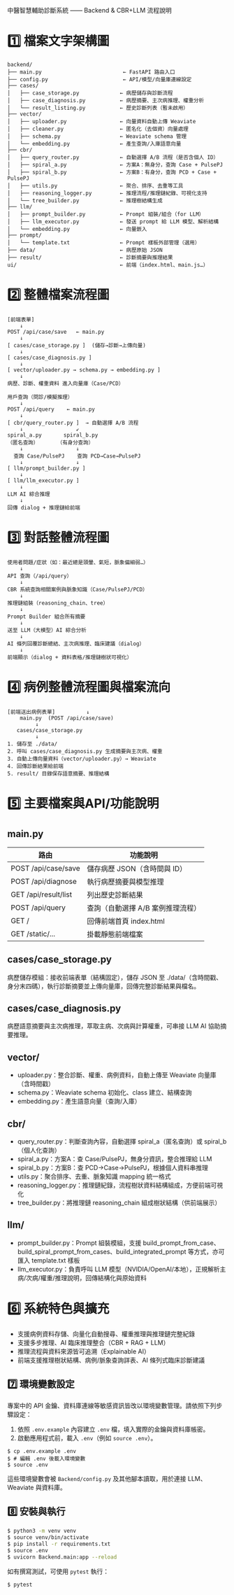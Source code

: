 中醫智慧輔助診斷系統 —— Backend & CBR+LLM 流程說明

# 1️⃣ 檔案文字架構圖

```
backend/
├── main.py                          ← FastAPI 路由入口
├── config.py                        ← API/模型/向量庫連線設定
├── cases/
│   ├── case_storage.py             ← 病歷儲存與診斷流程
│   ├── case_diagnosis.py           ← 病歷摘要、主次病推理、權重分析
│   └── result_listing.py           ← 歷史診斷列表（暫未啟用）
├── vector/
│   ├── uploader.py                 ← 向量資料自動上傳 Weaviate
│   ├── cleaner.py                  ← 匿名化（去個資）向量處理
│   ├── schema.py                   ← Weaviate schema 管理
│   └── embedding.py                ← 產生查詢/入庫語意向量
├── cbr/
│   ├── query_router.py             ← 自動選擇 A/B 流程（是否含個人 ID）
│   ├── spiral_a.py                 ← 方案A：無身分，查詢 Case + PulsePJ
│   ├── spiral_b.py                 ← 方案B：有身分，查詢 PCD + Case + PulsePJ
│   ├── utils.py                    ← 聚合、排序、去重等工具
│   ├── reasoning_logger.py         ← 推理流程/推理鏈紀錄、可視化支持
│   └── tree_builder.py             ← 推理樹結構生成
├── llm/
│   ├── prompt_builder.py           ← Prompt 組裝/組合（for LLM）
│   ├── llm_executor.py             ← 發送 prompt 給 LLM 模型、解析結構
│   └── embedding.py                ← 向量嵌入
├── prompt/
│   └── template.txt                ← Prompt 樣板外部管理（選用）
├── data/                           ← 病歷原始 JSON
├── result/                         ← 診斷摘要與推理結果
ui/                                 ← 前端（index.html、main.js…）
```

# 2️⃣ 整體檔案流程圖

```
[前端表單]
    ↓
POST /api/case/save   ← main.py
    ↓
[ cases/case_storage.py ]  (儲存→診斷→上傳向量)
    ↓
[ cases/case_diagnosis.py ]
    ↓
[ vector/uploader.py → schema.py → embedding.py ]
    ↓
病歷、診斷、權重資料 進入向量庫（Case/PCD）

用戶查詢（問診/模擬推理）
    ↓
POST /api/query    ← main.py
    ↓
[ cbr/query_router.py ]  → 自動選擇 A/B 流程
    ↓                 ↙
spiral_a.py       spiral_b.py
（匿名查詢）      （有身分查詢）
    ↓                 ↓
  查詢 Case/PulsePJ    查詢 PCD→Case→PulsePJ
    ↓                 ↓
[ llm/prompt_builder.py ]
    ↓
[ llm/llm_executor.py ]
    ↓
LLM AI 綜合推理
    ↓
回傳 dialog + 推理鏈給前端
```

# 3️⃣ 對話整體流程圖

```
使用者問題/症狀（如：最近總是頭暈、氣短，脈象偏細弱…）
    ↓
API 查詢（/api/query）
    ↓
CBR 系統查詢相關案例與脈象知識（Case/PulsePJ/PCD）
    ↓
推理鏈組裝（reasoning_chain、tree）
    ↓
Prompt Builder 組合所有摘要
    ↓
送至 LLM（大模型）AI 綜合分析
    ↓
AI 條列回覆診斷總結、主次病推理、臨床建議（dialog）
    ↓
前端顯示（dialog + 資料表格/推理鏈樹狀可視化）
```

# 4️⃣ 病例整體流程圖與檔案流向

```
[前端送出病例表單]          ↓
    main.py  (POST /api/case/save)
         ↓
   cases/case_storage.py
         ↓
1. 儲存至 ./data/
2. 呼叫 cases/case_diagnosis.py 生成摘要與主次病、權重
3. 自動上傳向量資料（vector/uploader.py）→ Weaviate
4. 回傳診斷結果給前端
5. result/ 目錄保存語意摘要、推理結構
```

# 5️⃣ 主要檔案與API/功能說明

## main.py

| 路由                   | 功能說明                |
| -------------------- | ------------------- |
| POST /api/case/save  | 儲存病歷 JSON（含時間與 ID）  |
| POST /api/diagnose   | 執行病歷摘要與模型推理         |
| GET /api/result/list | 列出歷史診斷結果            |
| POST /api/query      | 查詢（自動選擇 A/B 案例推理流程） |
| GET /                | 回傳前端首頁 index.html   |
| GET /static/...      | 掛載靜態前端檔案            |

## cases/case\_storage.py

病歷儲存模組：接收前端表單（結構固定），儲存 JSON 至 ./data/（含時間戳、身分末四碼），執行診斷摘要並上傳向量庫，回傳完整診斷結果與檔名。

## cases/case\_diagnosis.py

病歷語意摘要與主次病推理，萃取主病、次病與計算權重，可串接 LLM AI 協助摘要推理。

## vector/

* uploader.py：整合診斷、權重、病例資料，自動上傳至 Weaviate 向量庫（含時間戳）
* schema.py：Weaviate schema 初始化、class 建立、結構查詢
* embedding.py：產生語意向量（查詢/入庫）

## cbr/

* query\_router.py：判斷查詢內容，自動選擇 spiral\_a（匿名查詢）或 spiral\_b（個人化查詢）
* spiral\_a.py：方案A：查 Case/PulsePJ，無身分資訊，整合推理給 LLM
* spiral\_b.py：方案B：查 PCD→Case→PulsePJ，根據個人資料串推理
* utils.py：聚合排序、去重、脈象知識 mapping 統一格式
* reasoning\_logger.py：推理鏈紀錄，流程樹狀資料結構組成，方便前端可視化
* tree\_builder.py：將推理鏈 reasoning\_chain 組成樹狀結構（供前端展示）

## llm/

* prompt\_builder.py：Prompt 組裝模組，支援 build\_prompt\_from\_case、build\_spiral\_prompt\_from\_cases、build\_integrated\_prompt 等方式，亦可匯入 template.txt 樣板
* llm\_executor.py：負責呼叫 LLM 模型（NVIDIA/OpenAI/本地），正規解析主病/次病/權重/推理說明，回傳結構化與原始資料

# 6️⃣ 系統特色與擴充

* 支援病例資料存儲、向量化自動搜尋、權重推理與推理鏈完整紀錄
* 支援多步推理、AI 臨床推理整合（CBR + RAG + LLM）
* 推理流程與資料來源皆可追溯（Explainable AI）
* 前端支援推理樹狀結構、病例/脈象查詢詳表、AI 條列式臨床診斷建議

## 7️⃣ 環境變數設定

專案中的 API 金鑰、資料庫連線等敏感資訊皆改以環境變數管理。請依照下列步驟設定：

1. 依照 `.env.example` 內容建立 `.env` 檔，填入實際的金鑰與資料庫帳密。
2. 啟動應用程式前，載入 `.env`（例如 `source .env`）。

```
$ cp .env.example .env
$ # 編輯 .env 後載入環境變數
$ source .env
```

這些環境變數會被 `Backend/config.py` 及其他腳本讀取，用於連接 LLM、Weaviate 與資料庫。

## 8️⃣ 安裝與執行

```bash
$ python3 -m venv venv
$ source venv/bin/activate
$ pip install -r requirements.txt
$ source .env
$ uvicorn Backend.main:app --reload
```

如有撰寫測試，可使用 `pytest` 執行：

```bash
$ pytest
```
